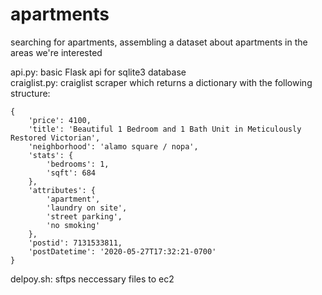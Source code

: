 # apartments
searching for apartments, assembling a dataset about apartments in the areas we're interested

api.py: basic Flask api for sqlite3 database\
craiglist.py: craiglist scraper which returns a dictionary with the following structure:
```
{
    'price': 4100, 
    'title': 'Beautiful 1 Bedroom and 1 Bath Unit in Meticulously Restored Victorian',
    'neighborhood': 'alamo square / nopa',
    'stats': {
        'bedrooms': 1,
        'sqft': 684
    }, 
    'attributes': {
        'apartment',
        'laundry on site',
        'street parking',
        'no smoking'
    },
    'postid': 7131533811,
    'postDatetime': '2020-05-27T17:32:21-0700'
}
```
delpoy.sh: sftps neccessary files to ec2
